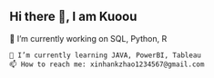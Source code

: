 ## Hi there 👋, I am Kuoou

<!--
**KuoouZhao/KuoouZhao** is a ✨ _special_ ✨ repository because its `README.md` (this file) appears on your GitHub profile.

Here are some ideas to get you started:

- 🔭 I’m currently working on ...
- 🌱 I’m currently learning ...
- 👯 I’m looking to collaborate on ...
- 🤔 I’m looking for help with ...
- 💬 Ask me about ...
- 📫 How to reach me: ...
- 😄 Pronouns: ...
- ⚡ Fun fact: ...
--> 🔭 I’m currently working on SQL, Python, R
    🌱 I’m currently learning JAVA, PowerBI, Tableau
    📫 How to reach me: xinhankzhao1234567@gmail.com
